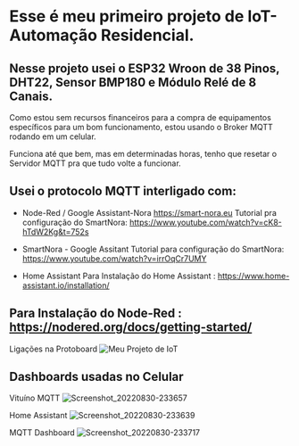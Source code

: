 # Esse é meu primeiro projeto de IoT-Automação Residencial.

## Nesse projeto usei o ESP32 Wroon de 38 Pinos, DHT22, Sensor BMP180 e Módulo Relé de 8 Canais.

Como estou sem recursos financeiros para a compra de equipamentos específicos para um bom funcionamento, estou usando o Broker MQTT rodando em um celular.

Funciona até que bem, mas em determinadas horas, tenho que resetar o Servidor MQTT pra que tudo volte a funcionar.

## Usei o protocolo MQTT interligado com:

- Node-Red / Google Assistant-Nora https://smart-nora.eu
  Tutorial pra configuração do SmartNora:
  https://www.youtube.com/watch?v=cK8-hTdW2Kg&t=752s

- SmartNora - Google Assitant
  Tutorial para configuração do SmartNora:
  https://www.youtube.com/watch?v=irrOqCr7UMY

- Home Assistant
  Para Instalação do Home Assistant :
  https://www.home-assistant.io/installation/

## Para Instalação do Node-Red : https://nodered.org/docs/getting-started/

Ligações na Protoboard
![Meu Projeto de IoT](https://user-images.githubusercontent.com/66142021/187596240-c7b705b2-5383-481c-bd41-8a28741f5f4a.png)

## Dashboards usadas no Celular

Vituíno MQTT
![Screenshot_20220830-233657](https://user-images.githubusercontent.com/66142021/187596297-efb1cd1e-e8bb-4784-9439-6de4913525d4.png)

Home Assistant
![Screenshot_20220830-233639](https://user-images.githubusercontent.com/66142021/187596337-b61de278-251a-4ec3-80ad-c39e651a6c50.png)

MQTT Dashboard
![Screenshot_20220830-233717](https://user-images.githubusercontent.com/66142021/187596376-13b5ca4d-3c68-48cb-b1c0-dd2af1915e60.png)

